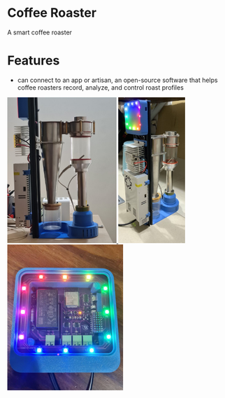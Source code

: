 # Coffee Roaster
A smart coffee roaster 

# Features 
- can connect to an app or artisan, an open-source software that helps coffee roasters record, analyze, and control roast profiles

<a href="https://github.com/AndrewKlement/CoffeeRoaster/blob/8ceea9b8c5ff327a877338cce24567d7d1cb6948/CoffeeRoaster.jpg" target="_blank">
<img src="https://github.com/AndrewKlement/CoffeeRoaster/blob/8ceea9b8c5ff327a877338cce24567d7d1cb6948/CoffeeRoaster.jpg" width='250px' alt='image missing' /> </a>

<a href="https://github.com/AndrewKlement/CoffeeRoaster/blob/main/roaster.jpg" target="_blank">
<img src="https://github.com/AndrewKlement/CoffeeRoaster/blob/main/roaster.jpg" height='333px' alt='image missing' /> </a>

<a href="https://github.com/AndrewKlement/CoffeeRoaster/blob/main/140252.jpg" target="_blank">
<img src="https://github.com/AndrewKlement/CoffeeRoaster/blob/main/140252.jpg" height='333px' alt='image missing' /> </a>
